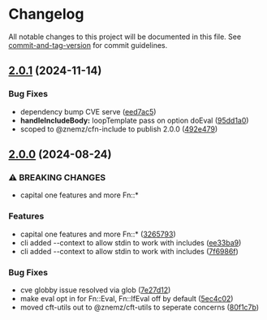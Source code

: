 # Changelog

All notable changes to this project will be documented in this file. See [commit-and-tag-version](https://github.com/absolute-version/commit-and-tag-version) for commit guidelines.

## [2.0.1](https://github.com/nmccready/cfn-include/compare/v2.0.0...v2.0.1) (2024-11-14)


### Bug Fixes

* dependency bump CVE serve ([eed7ac5](https://github.com/nmccready/cfn-include/commit/eed7ac5de3dbb5a0607d8966d1c220857b8cc636))
* **handleIncludeBody:** loopTemplate pass on option doEval ([95dd1a0](https://github.com/nmccready/cfn-include/commit/95dd1a0059fbf4ac37e445cd407c5baec2c3792a))
* scoped to @znemz/cfn-include to publish 2.0.0 ([492e479](https://github.com/nmccready/cfn-include/commit/492e479a8fa8c1e15a33ce3a7962a7cca5affb94))

## [2.0.0](https://github.com/monken/cfn-include/compare/v1.4.1...v2.0.0) (2024-08-24)


### ⚠ BREAKING CHANGES

* capital one features and more Fn::*

### Features

* capital one features and more Fn::* ([3265793](https://github.com/monken/cfn-include/commit/32657939f9ac772e132ba73df7e8fa04b2e33000))
* cli added --context to allow stdin to work with includes ([ee33ba9](https://github.com/monken/cfn-include/commit/ee33ba95bee24ce04b262001f05951947621b27d))
* cli added --context to allow stdin to work with includes ([7f6986f](https://github.com/monken/cfn-include/commit/7f6986fb34dad85c700ecccd70ec2f49895b2523))


### Bug Fixes

* cve globby issue resolved via glob ([7e27d12](https://github.com/monken/cfn-include/commit/7e27d1272996ead317ab6448e672f4787a3d882b))
* make eval opt in for Fn::Eval, Fn::IfEval off by default ([5ec4c02](https://github.com/monken/cfn-include/commit/5ec4c022787cdf9c7515681e43094f9b7ad7e754))
* moved cft-utils out to @znemz/cft-utils to seperate concerns ([80f1c7b](https://github.com/monken/cfn-include/commit/80f1c7b809044a2c297058b9c1fbd902bc32991f))
